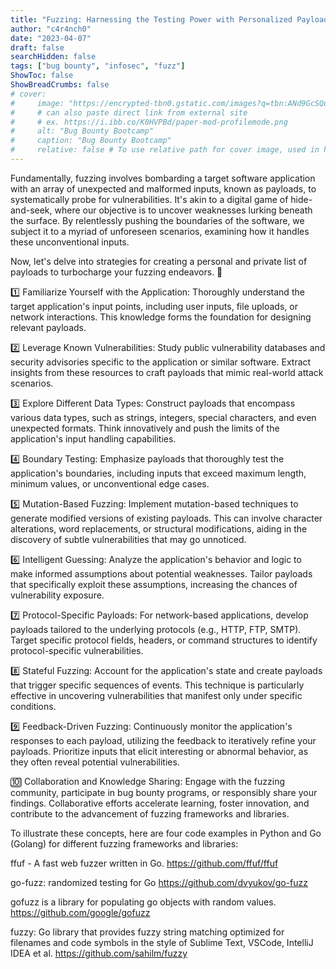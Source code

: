 ```yaml
---
title: "Fuzzing: Harnessing the Testing Power with Personalized Payloads 🚀🔍"
author: "c4r4nch0"
date: "2023-04-07"
draft: false
searchHidden: false
tags: ["bug bounty", "infosec", "fuzz"]
ShowToc: false
ShowBreadCrumbs: false
# cover:
#     image: "https://encrypted-tbn0.gstatic.com/images?q=tbn:ANd9GcSQud1wlz3Fl6brRiyQMKkg8XMhI2BE9J7SazqbG4DBOcbkVorYi34k1Y6axGErJj0L9LU&usqp=CAU"
#     # can also paste direct link from external site
#     # ex. https://i.ibb.co/K0HVPBd/paper-mod-profilemode.png
#     alt: "Bug Bounty Bootcamp"
#     caption: "Bug Bounty Bootcamp"
#     relative: false # To use relative path for cover image, used in hugo Page-bundles    
---
```

 

Fundamentally, fuzzing involves bombarding a target software application with an array of unexpected and malformed inputs, known as payloads, to systematically probe for vulnerabilities. It's akin to a digital game of hide-and-seek, where our objective is to uncover weaknesses lurking beneath the surface. By relentlessly pushing the boundaries of the software, we subject it to a myriad of unforeseen scenarios, examining how it handles these unconventional inputs.

Now, let's delve into strategies for creating a personal and private list of payloads to turbocharge your fuzzing endeavors. 🎯

1️⃣ Familiarize Yourself with the Application: Thoroughly understand the target application's input points, including user inputs, file uploads, or network interactions. This knowledge forms the foundation for designing relevant payloads.

2️⃣ Leverage Known Vulnerabilities: Study public vulnerability databases and security advisories specific to the application or similar software. Extract insights from these resources to craft payloads that mimic real-world attack scenarios.

3️⃣ Explore Different Data Types: Construct payloads that encompass various data types, such as strings, integers, special characters, and even unexpected formats. Think innovatively and push the limits of the application's input handling capabilities.

4️⃣ Boundary Testing: Emphasize payloads that thoroughly test the application's boundaries, including inputs that exceed maximum length, minimum values, or unconventional edge cases.

5️⃣ Mutation-Based Fuzzing: Implement mutation-based techniques to generate modified versions of existing payloads. This can involve character alterations, word replacements, or structural modifications, aiding in the discovery of subtle vulnerabilities that may go unnoticed.

6️⃣ Intelligent Guessing: Analyze the application's behavior and logic to make informed assumptions about potential weaknesses. Tailor payloads that specifically exploit these assumptions, increasing the chances of vulnerability exposure.

7️⃣ Protocol-Specific Payloads: For network-based applications, develop payloads tailored to the underlying protocols (e.g., HTTP, FTP, SMTP). Target specific protocol fields, headers, or command structures to identify protocol-specific vulnerabilities.

8️⃣ Stateful Fuzzing: Account for the application's state and create payloads that trigger specific sequences of events. This technique is particularly effective in uncovering vulnerabilities that manifest only under specific conditions.

9️⃣ Feedback-Driven Fuzzing: Continuously monitor the application's responses to each payload, utilizing the feedback to iteratively refine your payloads. Prioritize inputs that elicit interesting or abnormal behavior, as they often reveal potential vulnerabilities.

🔟 Collaboration and Knowledge Sharing: Engage with the fuzzing community, participate in bug bounty programs, or responsibly share your findings. Collaborative efforts accelerate learning, foster innovation, and contribute to the advancement of fuzzing frameworks and libraries.

To illustrate these concepts, here are four code examples in Python and Go (Golang) for different fuzzing frameworks and libraries:

ffuf - A fast web fuzzer written in Go.
https://github.com/ffuf/ffuf

go-fuzz: randomized testing for Go
https://github.com/dvyukov/go-fuzz

gofuzz is a library for populating go objects with random values.
https://github.com/google/gofuzz

fuzzy: Go library that provides fuzzy string matching optimized for filenames and code symbols in the style of Sublime Text, VSCode, IntelliJ IDEA et al.
https://github.com/sahilm/fuzzy